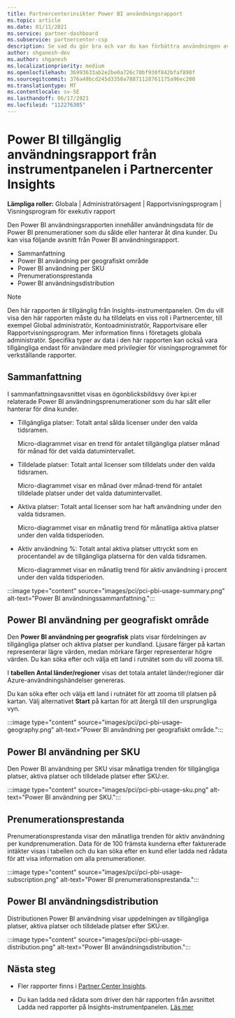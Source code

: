 ```yaml
---
title: Partnercenterinsikter Power BI användningsrapport
ms.topic: article
ms.date: 01/11/2021
ms.service: partner-dashboard
ms.subservice: partnercenter-csp
description: Se vad du gör bra och var du kan förbättra användningen av Power BI prenumerationer som du säljer eller hanterar åt dina kunder.
author: shganesh-dev
ms.author: shganesh
ms.localizationpriority: medium
ms.openlocfilehash: 36993633ab2e2be0a726c70bf930f842bfaf890f
ms.sourcegitcommit: 376a49bcd245d3358a78871128761175a96ec200
ms.translationtype: MT
ms.contentlocale: sv-SE
ms.lasthandoff: 06/17/2021
ms.locfileid: "112276305"
---
```

# <a name="power-bi-usage-report-available-from-the-partner-center-insights-dashboard"></a>Power BI tillgänglig användningsrapport från instrumentpanelen i Partnercenter Insights

**Lämpliga roller:** Globala | Administratörsagent | Rapportvisningsprogram | Visningsprogram för exekutiv rapport

Den Power BI användningsrapporten innehåller användningsdata för de Power BI prenumerationer som du sålde eller hanterar åt dina kunder. Du kan visa följande avsnitt från Power BI användningsrapport.

- Sammanfattning
- Power BI användning per geografiskt område
- Power BI användning per SKU
- Prenumerationsprestanda
- Power BI användningsdistribution

 > [!NOTE]
 > Den här rapporten är tillgänglig från Insights-instrumentpanelen. Om du vill visa den här rapporten måste du ha tilldelats en viss roll i Partnercenter, till exempel Global administratör, Kontoadministratör, Rapportvisare eller Rapportvisningsprogram. Mer information finns i företagets globala administratör. Specifika typer av data i den här rapporten kan också vara tillgängliga endast för användare med privilegier för visningsprogrammet för verkställande rapporter.

## <a name="summary"></a>Sammanfattning

I sammanfattningsavsnittet visas en ögonblicksbildsvy över kpi:er relaterade Power BI användningsprenumerationer som du har sålt eller hanterar för dina kunder. 

- Tillgängliga platser: Totalt antal sålda licenser under den valda tidsramen.

   Micro-diagrammet visar en trend för antalet tillgängliga platser månad för månad för det valda datumintervallet.

- Tilldelade platser: Totalt antal licenser som tilldelats under den valda tidsramen.

   Micro-diagrammet visar en månad över månad-trend för antalet tilldelade platser under det valda datumintervallet.

- Aktiva platser: Totalt antal licenser som har haft användning under den valda tidsramen. 

   Micro-diagrammet visar en månatlig trend för månatliga aktiva platser under den valda tidsperioden.

- Aktiv användning %: Totalt antal aktiva platser uttryckt som en procentandel av de tillgängliga platserna för den valda tidsramen. 

   Micro-diagrammet visar en månatlig trend för aktiv användning i procent under den valda tidsperioden.

:::image type="content" source="images/pci/pci-pbi-usage-summary.png" alt-text="Power BI användningssammanfattning.":::

## <a name="power-bi-usage-by-geography"></a>Power BI användning per geografiskt område

Den **Power BI användning per geografisk** plats visar fördelningen av tillgängliga platser och aktiva platser per kundland. Ljusare färger på kartan representerar lägre värden, medan mörkare färger representerar högre värden. Du kan söka efter och välja ett land i rutnätet som du vill zooma till.

I **tabellen Antal länder/regioner** visas det totala antalet länder/regioner där Azure-användningshändelser genereras.

Du kan söka efter och välja ett land i rutnätet för att zooma till platsen på kartan. Välj alternativet **Start** på kartan för att återgå till den ursprungliga vyn.

:::image type="content" source="images/pci/pci-pbi-usage-geography.png" alt-text="Power BI användning per geografiskt område.":::

## <a name="power-bi-usage-by-sku"></a>Power BI användning per SKU

Den Power BI användning per SKU visar månatliga trenden för tillgängliga platser, aktiva platser och tilldelade platser efter SKU:er.

:::image type="content" source="images/pci/pci-pbi-usage-sku.png" alt-text="Power BI användning per SKU.":::

## <a name="subscriptions-performance"></a>Prenumerationsprestanda

Prenumerationsprestanda visar den månatliga trenden för aktiv användning per kundprenumeration. Data för de 100 främsta kunderna efter fakturerade intäkter visas i tabellen och du kan söka efter en kund eller ladda ned rådata för att visa information om alla prenumerationer.

:::image type="content" source="images/pci/pci-pbi-usage-subscription.png" alt-text="Power BI prenumerationsprestanda.":::

## <a name="power-bi-usage-distribution"></a>Power BI användningsdistribution

Distributionen Power BI användning visar uppdelningen av tillgängliga platser, aktiva platser och tilldelade platser efter SKU:er.

:::image type="content" source="images/pci/pci-pbi-usage-distribution.png" alt-text="Power BI användningsdistribution.":::

## <a name="next-steps"></a>Nästa steg

- Fler rapporter finns i [Partner Center Insights](partner-center-insights.md).

- Du kan ladda ned rådata som driver den här rapporten från avsnittet Ladda ned rapporter på Insights-instrumentpanelen. [Läs mer](pci-download-reports.md) 
